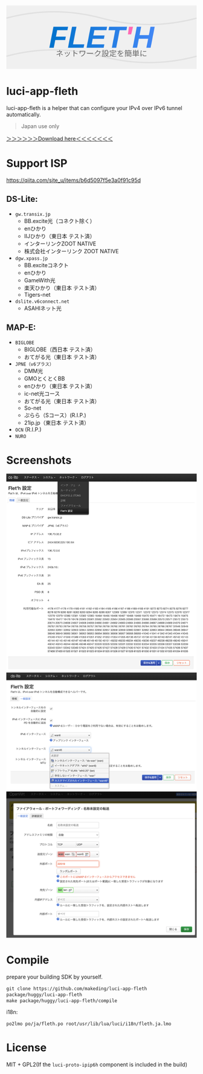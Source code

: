 ![banner](./logo/fleth-banner.svg)  
# luci-app-fleth
luci-app-fleth is a helper that can configure your IPv4 over IPv6 tunnel automatically.  
> Japan use only

[＞＞＞＞＞＞Download here＜＜＜＜＜＜＜](https://github.com/makeding/luci-app-fleth/releases)
# Support ISP
https://qiita.com/site_u/items/b6d5097f5e3a0f91c95d  

## DS-Lite:
- `gw.transix.jp`
    - BB.excite光（コネクト除く）
    - enひかり
    - IIJひかり（東日本 テスト済）
    - インターリンクZOOT NATIVE
    - 株式会社インターリンク ZOOT NATIVE
- `dgw.xpass.jp`
    - BB.exciteコネクト
    - enひかり
    - GameWith光
    - 楽天ひかり（東日本 テスト済）
    - Tigers-net
- `dslite.v6connect.net`
    - ASAHIネット光
## MAP-E:
- `BIGLOBE`
  - BIGLOBE（西日本 テスト済）
  - おてがる光（東日本 テスト済）
- `JPNE（v6プラス）`
    - DMM光
    - GMOとくとくBB
    - enひかり（東日本 テスト済）
    - ic-net光コース
    - おてがる光（東日本 テスト済）
    - So-net
    - ぷらら（Sコース）(R.I.P.)
    - 21ip.jp（東日本 テスト済）
- `OCN` (R.I.P.)
- `NURO`

# Screenshots
![information-1](./screenshots/luci-information-2.png)  
![configuration-1](./screenshots/luci-configuration-2.png)  
![firewall-port-forward-hook-1](./screenshots/firewall-port-forward-hook-1.png)
# Compile

prepare your building SDK by yourself.

```
git clone https://github.com/makeding/luci-app-fleth package/huggy/luci-app-fleth
make package/huggy/luci-app-fleth/compile
```

i18n:
```
po2lmo po/ja/fleth.po root/usr/lib/lua/luci/i18n/fleth.ja.lmo
```
# License
MIT + GPL2(If the `luci-proto-ipip6h` component is included in the build)